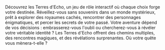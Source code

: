 Découvrez les Terres d'Echo, un jeu de rôle interactif où chaque choix forge votre destinée. 
Réveillez-vous sans souvenirs dans un monde mystérieux, prêt à explorer des royaumes cachés, rencontrer des personnages énigmatiques, et percer les secrets de votre passé. 
Votre aventure dépend de vos décisions : embrasserez-vous l'oubli ou chercherez-vous à révéler votre véritable identité ? 
Les Terres d'Echo offrent des chemins multiples, des rencontres magiques, et des révélations surprenantes. Où votre quête vous mènera-t-elle ?
